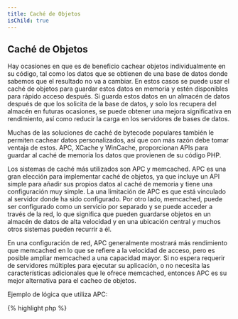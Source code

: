 ```yaml
---
title: Caché de Objetos
isChild: true
---
```


## Caché de Objetos

Hay ocasiones en que es de beneficio cachear objetos individualmente en su código, tal como los datos que se obtienen de una base de datos donde sabemos que el resultado no va a cambiar. En estos casos se puede usar el caché de objetos para guardar estos datos en memoria y estén disponibles para rápido acceso después.  Si guarda estos datos en un almacén de datos después de que los solicita de la base de datos, y solo los recupera del almacén en futuras ocasiones, se puede obtener una mejora significativa en rendimiento, así como reducir la carga en los servidores de bases de datos.

Muchas de las soluciones de caché de bytecode populares también le permiten cachear datos personalizados, así que con más razón debe tomar ventaja de estos. APC, XCache y WinCache, proporcionan APIs para guardar al caché de memoria los datos que provienen de su código PHP.

Los sistemas de caché más utilizados son APC y memcached. APC es una gran elección para implementar caché de objetos, ya que incluye un API simple para añadir sus propios datos al caché de memoria y tiene una configuración muy simple. La una limitación de APC es que está vinculado al servidor donde ha sido configurado. Por otro lado, memcached, puede ser configurado como un servicio por separado y se puede acceder a través de la red, lo que significa que pueden guardarse objetos en un almacén de datos de alta velocidad y en una ubicación central y muchos otros sistemas pueden recurrir a él.

En una configuración de red, APC generalmente mostrará más rendimiento que memcached en lo que se refiere a la velocidad de acceso, pero es posible ampliar memcached a una capacidad mayor. Si no espera requerir de servidores múltiples para ejecutar su aplicación, o no necesita las características adicionales que le ofrece memcached, entonces APC es su mejor alternativa para el cacheo de objetos.

Ejemplo de lógica que utiliza APC:

{% highlight php %}
<?php
// Verificar que los datos guardados como ‘datos_costosos’ existen en el caché
$datos = apc_fetch('datos_costosos');
if (!$datos)
{
    // Los datos no se encuentran en el caché, realiza llamada costosa y guárdala para después
    $datos = obten_datos_costosos();
    apc_store('datos_costosos', $datos);
}

print_r($datos);
{% endhighlight %}

Aprenda acerca de los sistemas de caché de objetos más populares:

* [Funciónes de APC](http://php.net/manual/es/ref.apc.php)
* [Memcached](http://memcached.org/)
* [Redis](http://redis.io/)
* [XCache APIs](http://xcache.lighttpd.net/wiki/XcacheApi)
* [Funciónes de WinCache](http://www.php.net/manual/es/ref.wincache.php)